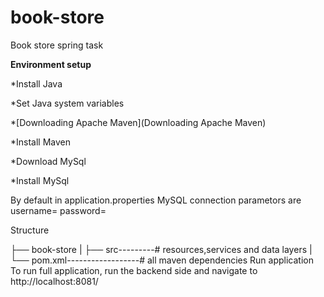 # book-store
Book store spring task

**Environment setup**


*Install Java

*Set Java system variables

*[Downloading Apache Maven](Downloading Apache Maven)

*Install Maven

*Download MySql

*Install MySql

By default in application.properties MySQL connection parametors are username= password=

Structure

├── book-store
|   ├── src---------# resources,services and data layers
|   └── pom.xml------------------# all maven dependencies
Run application
To run full application, run the backend side and navigate to http://localhost:8081/


